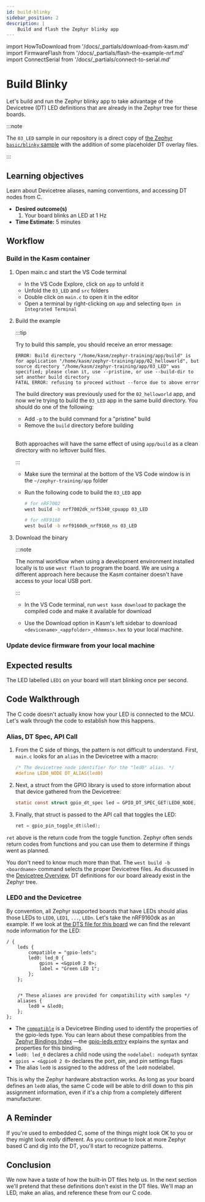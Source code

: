 ```yaml
---
id: build-blinky
sidebar_position: 2
description: |
    Build and flash the Zephyr blinky app
---
```


import HowToDownload from '/docs/\_partials/download-from-kasm.md'
import FirmwareFlash from '/docs/\_partials/flash-the-example-nrf.md'
import ConnectSerial from '/docs/\_partials/connect-to-serial.md'

# Build Blinky

Let's build and run the Zephyr blinky app to take advantage of the Devicetree
(DT) LED definitions that are already in the Zephyr tree for these boards.

:::note

The `03_LED` sample in our repository is a direct copy of [the Zephyr
`basic/blinky`
sample](https://github.com/zephyrproject-rtos/zephyr/tree/main/samples/basic/blinky)
with the addition of some placeholder DT overlay files.

:::

## Learning objectives

Learn about Devicetree aliases, naming conventions, and accessing DT nodes from
C.

* **Desired outcome(s)**
  1. Your board blinks an LED at 1 Hz
* **Time Estimate:** 5 minutes

## Workflow

### Build in the Kasm container

1. Open main.c and start the VS Code terminal

    * In the VS Code Explore, click on `app` to unfold it
    * Unfold the `03_LED` and `src` folders
    * Double click on `main.c` to open it in the editor
    * Open a terminal by right-clicking on `app` and selecting `Open in
      Integrated Terminal`

2. Build the example

    :::tip

    Try to build this sample, you should receive an error message:

    ```console
    ERROR: Build directory "/home/kasm/zephyr-training/app/build" is for application "/home/kasm/zephyr-training/app/02_helloworld", but source directory "/home/kasm/zephyr-training/app/03_LED" was specified; please clean it, use --pristine, or use --build-dir to set another build directory
    FATAL ERROR: refusing to proceed without --force due to above error
    ```

    The build directory was previously used for the `02_helloworld` app, and now
    we're trying to build the `03_LED` app in the same build directory. You should
    do one of the following:

    * Add `-p` to the build command for a "pristine" build
    * Remove the `build` directory before building

    <br />Both approaches will have the same effect of using
    <code>app/build</code> as a clean directory with no leftover build files.

    :::

    * Make sure the terminal at the bottom of the VS Code window is in the
      `~/zephyr-training/app` folder
    * Run the following code to build the `03_LED` app

        ```bash
        # for nRF7002
        west build -b nrf7002dk_nrf5340_cpuapp 03_LED

        # for nRF9160
        west build -b nrf9160dk_nrf9160_ns 03_LED
        ```

3. Download the binary

    :::note

    The normal workflow when using a development environment installed locally
    is to use `west flash` to program the board. We are using a different
    approach here because the Kasm container doesn't have access to your local
    USB port.

    :::

    * In the VS Code terminal, run `west kasm download` to package the compiled
      code and make it available for download

    * Use the Download option in Kasm's left sidebar to download
      `<devicename>_<appfolder>_<hhmmss>.hex` to your local machine.

    <HowToDownload/>

### Update device firmware from your local machine

<FirmwareFlash/>

## Expected results

The LED labelled `LED1` on your board will start blinking once per second.

## Code Walkthrough

The C code doesn't actually know how your LED is connected to the MCU. Let's
walk through the code to establish how this happens.

### Alias, DT Spec, API Call

1. From the C side of things, the pattern is not difficult to understand. First,
   `main.c` looks for an `alias` in the Devicetree with a macro:

    ```c
    /* The devicetree node identifier for the "led0" alias. */
    #define LED0_NODE DT_ALIAS(led0)
    ```

2. Next, a struct from the GPIO library is used to store information about that
   device gathered from the Devicetree:

    ```c
    static const struct gpio_dt_spec led = GPIO_DT_SPEC_GET(LED0_NODE, gpios);
    ```

3. Finally, that struct is passed to the API call that toggles the LED:

    ```c
    ret = gpio_pin_toggle_dt(&led);
    ```

`ret` above is the return code from the toggle function. Zephyr often sends
return codes from functions and you can use them to determine if things went as
planned.

You don't need to know much more than that. The `west build -b <boardname>`
command selects the proper Devicetree files. As discussed in the [Devicetree
Overview](devicetree-overview), DT definitions for our board already exist in the Zephyr tree.

### LED0 and the Devicetree

By convention, all Zephyr supported boards that have LEDs should alias those
LEDs to `LED0`, `LED1`, `...`, `LEDn`. Let's take the nRF9160dk as an example. If we
look at [the DTS file for this
board](https://github.com/zephyrproject-rtos/zephyr/blob/main/boards/arm/nrf9160dk_nrf9160/nrf9160dk_nrf9160_common.dts)
we can find the relevant node information for the LED:

```
/ {
	leds {
		compatible = "gpio-leds";
		led0: led_0 {
			gpios = <&gpio0 2 0>;
			label = "Green LED 1";
		};
	};


	/* These aliases are provided for compatibility with samples */
	aliases {
		led0 = &led0;
	};
};
```

* The
  [`compatible`](https://docs.zephyrproject.org/latest/build/dts/bindings-syntax.html#compatible)
  is a Devicetree Binding used to identify the properties of the gpio-leds type.
  You can learn about these compatibles from the [Zephyr Bindings
  Index](https://docs.zephyrproject.org/latest/build/dts/api/bindings.html)
  &mdash;the [gpio-leds
  entry](https://docs.zephyrproject.org/latest/build/dts/api/bindings/led/gpio-leds.html#dtbinding-gpio-leds)
  explains the syntax and properties for this binding.
* `led0: led_0` declares a child node using the `nodelabel:
  nodepath` syntax
* `gpios = <&gpio0 2 0>` declares the port, pin, and pin settings flags
* The alias `led0` is assigned to the address of the `led0` nodelabel.

This is why the Zephyr hardware abstraction works. As long as your board defines
an `led0` alias, the same C code will be able to drill down to this pin
assignment information, even if it's a chip from a completely different
manufacturer.

## A Reminder

If you're used to embedded C, some of the things might look OK to you or they
might look *really* different. As you continue to look at more Zephyr based C
and dig into the DT, you'll start to recognize patterns.

## Conclusion

We now have a taste of how the built-in DT files help us. In the next section
we'll pretend that these definitions don't exist in the DT files. We'll map an
LED, make an alias, and reference these from our C code.
